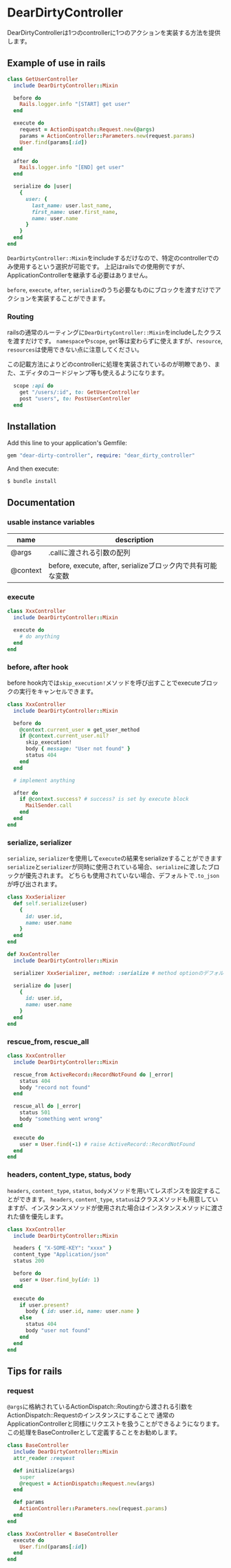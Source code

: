 # DearDirtyController

DearDirtyControllerは1つのcontrollerに1つのアクションを実装する方法を提供します。

## Example of use in rails

```ruby
class GetUserController
  include DearDirtyController::Mixin

  before do
    Rails.logger.info "[START] get user"
  end

  execute do
    request = ActionDispatch::Request.new(@args)
    params = ActionController::Parameters.new(request.params)
    User.find(params[:id])
  end

  after do
    Rails.logger.info "[END] get user"
  end

  serialize do |user|
    {
      user: {
        last_name: user.last_name,
        first_name: user.first_name,
        name: user.name
      }
    }
  end
end
```

`DearDirtyController::Mixin`をincludeするだけなので、特定のcontrollerでのみ使用するという選択が可能です。
上記はrailsでの使用例ですが、ApplicationControllerを継承する必要はありません。

`before`, `execute`, `after`, `serialize`のうち必要なものにブロックを渡すだけでアクションを実装することができます。

### Routing

railsの通常のルーティングに`DearDirtyController::Mixin`をincludeしたクラスを渡すだけです。
`namespace`や`scope`, `get`等は変わらずに使えますが、`resource`, `resources`は使用できない点に注意してください。

この記載方法によりどのcontrollerに処理を実装されているのが明瞭であり、また、エディタのコードジャンプ等も使えるようになります。

```ruby
  scope :api do
    get "/users/:id", to: GetUserController
    post "users", to: PostUserController
  end
```

## Installation

Add this line to your application's Gemfile:

```ruby
gem "dear-dirty-controller", require: "dear_dirty_controller"
```

And then execute:

```
$ bundle install
```


## Documentation

### usable instance variables

| name | description |
|---|---|
| @args | .callに渡される引数の配列 |
| @context | before, execute, after, serializeブロック内で共有可能な変数 |

### execute

```ruby
class XxxController
  include DearDirtyController::Mixin

  execute do
    # do anything
  end
end
```

### before, after hook

before hook内では`skip_execution!`メソッドを呼び出すことでexecuteブロックの実行をキャンセルできます。

```ruby
class XxxController
  include DearDirtyController::Mixin

  before do
    @context.current_user = get_user_method
    if @context.current_user.nil?
      skip_execution!
      body { message: "User not found" }
      status 404
    end
  end

  # implement anything

  after do
    if @context.success? # success? is set by execute block
      MailSender.call
    end
  end
end
```

### serialize, serializer

`serialize`, `serializer`を使用して`execute`の結果をserializeすることができます
`serialize`と`serializer`が同時に使用されている場合、`serialize`に渡したブロックが優先されます。
どちらも使用されていない場合、デフォルトで`.to_json`が呼び出されます。

```ruby
class XxxSerializer
  def self.serialize(user)
    {
      id: user.id,
      name: user.name
    }
  end
end

def XxxController
  include DearDirtyController::Mixin

  serializer XxxSerializer, method: :serialize # method optionのデフォルト値は:call

  serialize do |user|
    {
      id: user.id,
      name: user.name
    }
  end
end
```

### rescue_from, rescue_all

```ruby
class XxxController
  include DearDirtyController::Mixin

  rescue_from ActiveRecord::RecordNotFound do |_error|
    status 404
    body "record not found"
  end

  rescue_all do |_error|
    status 501
    body "something went wrong"
  end

  execute do
    user = User.find(-1) # raise ActiveRecord::RecordNotFound
  end
end
```

### headers, content_type, status, body

`headers`, `content_type`, `status`, `body`メソッドを用いてレスポンスを設定することができます。
`headers`, `content_type`, `status`はクラスメソッドも用意していますが、インスタンスメソッドが使用された場合はインスタンスメソッドに渡された値を優先します。

```ruby
class XxxController
  include DearDirtyController::Mixin

  headers { "X-SOME-KEY": "xxxx" }
  content_type "Application/json"
  status 200

  before do
    user = User.find_by(id: 1)
  end

  execute do
    if user.present?
      body { id: user.id, name: user.name }
    else
      status 404
      body "user not found"
    end
  end
end
```

## Tips for rails

### request

`@args`に格納されているActionDispatch::Routingから渡される引数をActionDispatch::Requestのインスタンスにすることで
通常のApplicationControllerと同様にリクエストを扱うことができるようになります。
この処理をBaseControllerとして定義することをお勧めします。

```ruby
class BaseController
  include DearDirtyController::Mixin
  attr_reader :request

  def initialize(args)
    super
    @request = ActionDispatch::Request.new(args)
  end

  def params
    ActionController::Parameters.new(request.params)
  end
end

class XxxController < BaseController
  execute do
    User.find(params[:id])
  end
end
```
